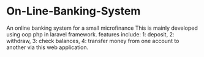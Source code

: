 # On-Line-Banking-System
An online banking system for a small microfinance 
This is mainly developed using oop php in laravel framework.
features include:
1: deposit,
2: withdraw,
3: check balances,
4: transfer money from one account to another via this web application.
